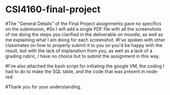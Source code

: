 # CSI4160-final-project

#The "General Details" of the Final Project assignments gave no specifics on the submission, 
#So I will add a single PDF file with all the screenshots of me doing the steps you clarified in the deliverable on moodle, as well as me explaining what I am doing for each screenshot. 
#I've spoken with other classmates on how to properly submit it to you so you'd be happy with the result, but with the lack of explanation from you, as well as a lack of a grading rubric, I have no choice but to submit the assignment in this way. 

#I've also attached the bash script for initiating the google VM, the coding I had to do to make the SQL table, and the code that was present in node-red. 

#Thank you for your understanding. 
